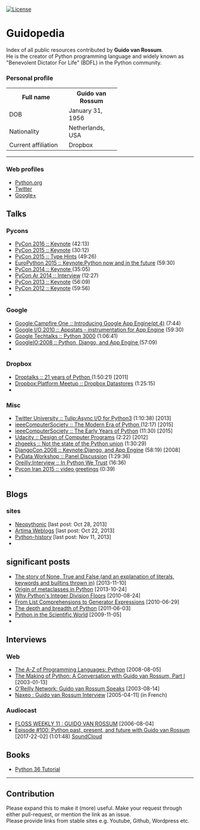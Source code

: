 [![License](https://img.shields.io/badge/license-MIT-blue.svg)](http://kmonsoor.mit-license.org/)

# Guidopedia
Index of all public resources contributed by **Guido van Rossum**.  
He is the creator of Python programming language and widely known as "Benevolent Dictator For Life" (BDFL) in the Python community.

### Personal profile

<table>
<colgroup>
<col style="width: 160px">
<col style="width: 138px">
</colgroup>
  <tr>
    <th>Full name</th>
    <th>Guido van Rossum</th>
  </tr>
  <tr>
    <td>DOB</td>
    <td>January 31, 1956</td>
  </tr>
  <tr>
    <td>Nationality</td>
    <td>Netherlands, USA</td>
  </tr>
  <tr>
    <td>Current affiliation</td>
    <td>Dropbox</td>
  </tr>
</table>

-------------------------------------------------------------------------------

### Web profiles

* [Python.org](https://www.python.org/~guido/)
* [Twitter](https://twitter.com/gvanrossum)
* [Google+](https://plus.google.com/115212051037621986145)


## Talks

### Pycons
 * [PyCon 2016 :: Keynote](https://www.youtube.com/watch?v=YgtL4S7Hrwo) (42:13)
 * [PyCon 2015 :: Keynote](https://www.youtube.com/watch?v=G-uKNd5TSBw) (30:12)
 * [PyCon 2015 :: Type Hints](https://www.youtube.com/watch?v=2wDvzy6Hgxg) (49:26)
 * [EuroPython 2015 :: Keynote:Python now and in the future](https://www.youtube.com/watch?v=bp3mCgrdMxU) (59:30)
 * [PyCon 2014 :: Keynote ](https://www.youtube.com/watch?v=0Ef9GudbxXY) (35:05)
 * [PyCon Ar 2014 :: Interview](https://www.youtube.com/watch?v=VhCsOwzRgyc) (12:27)
 * [PyCon 2013 :: Keynote](https://www.youtube.com/watch?v=sOQLVm0-8Yg) (56:09)
 * [PyCon 2012 :: Keynote](https://www.youtube.com/watch?v=EBRMq2Ioxsc) (59:56)
 * 
 
### Google
 * [Google:Campfire One :: Introducing Google App Engine(pt.4)](https://www.youtube.com/watch?v=oTFL7FPLnXY) (7:44)
 * [Google I/O 2010 :: Appstats - instrumentation for App Engine](https://www.youtube.com/watch?v=bvp7CuBWVgA) (59:30)
 * [Google Techtalks :: Python 3000](https://www.youtube.com/watch?v=s-fKcZ5pKLE) (1:06:41)
 * [GoogleIO:2008 :: Python, Django, and App Engine ](https://www.youtube.com/watch?v=v1gTI4BOPUw) (57:09)
 * 

### Dropbox
 * [Droptalks :: 21 years of Python ](https://www.youtube.com/watch?v=ugqu10JV7dk) (1:50:21) [2011]
 * [Dropbox:Platform Meetup :: Dropbox Datastores](https://www.youtube.com/watch?v=QxJ-SrZQ2_k) (1:25:15)
 * 
 
### Misc
 * [Twitter University :: Tulip:Async I/O for Python3](https://www.youtube.com/watch?v=1coLC-MUCJc) (1:10:38) [2013]
 * [ieeeComputerSociety :: The Modern Era of Python ](https://www.youtube.com/watch?v=rTTFh7HOlC0) (12:17)  [2015]
 * [ieeeComputerSociety :: The Early Years of Python](https://www.youtube.com/watch?v=xLVxoz-mQFs) (11:30)  [2015]
 * [Udacity :: Design of Computer Programs](https://www.youtube.com/watch?v=bDo18m-uOi8) (2:22) [2012]
 * [zhgeeks :: Not the state of the Python union](https://www.youtube.com/watch?v=MLXNpwL7PIg) (1:30:29)
 * [DjangoCon 2008 :: Keynote:Django, and App Engine](https://www.youtube.com/watch?v=CmyFcChTc4M) (58:19)  [2008]
 * [PyData Workshop :: Panel Discussion](https://www.youtube.com/watch?v=qDZZhhAKJXc) (1:29:36)
 * [Oreilly:Interview :: In Python We Trust](https://www.youtube.com/watch?v=mWB3oh1GPdo) (16:36)
 * [Pycon Iran 2015 :: video greetings](https://www.youtube.com/watch?v=GudJlbK4TY8) (0:39)
 * 


## Blogs

### sites
 *  [Neopythonic](http://neopythonic.blogspot.com/)   [last post: Oct 28, 2013]
 *  [Artima Weblogs](http://www.artima.com/weblogs/index.jsp?blogger=guido)  [last post: Oct 22, 2013]
 *  [Python-history](http://python-history.blogspot.com/) [last post: Nov 11, 2013]
 *  
 
## significant posts
 * [The story of None, True and False (and an explanation of literals, keywords and builtins thrown in)](http://python-history.blogspot.com/2013/11/story-of-none-true-false.html) [2013-11-10]
 * [Origin of metaclasses in Python](http://python-history.blogspot.com/2013/10/origin-of-metaclasses-in-python.html) [2013-10-24]
 * [Why Python's Integer Division Floors](http://python-history.blogspot.com/2010/08/why-pythons-integer-division-floors.html) [2010-08-24]
 * [From List Comprehensions to Generator Expressions](http://python-history.blogspot.com/2010/06/from-list-comprehensions-to-generator.html) [2010-06-29]
 * [The depth and breadth of Python](http://neopythonic.blogspot.com/2011/06/depth-and-breadth-of-python.html) [2011-06-03]
 * [Python in the Scientific World](http://neopythonic.blogspot.com/2009/11/python-in-scientific-world.html) [2009-11-05]
 * 
 

## Interviews

### Web
* [The A-Z of Programming Languages: Python](http://www.computerworld.com.au/article/255835/a-z_programming_languages_python/) [2008-08-05]
* [The Making of Python: A Conversation with Guido van Rossum, Part I](http://www.artima.com/intv/python.html) [2003-01-13]
* [O'Reilly Network: Guido van Rossum Speaks](http://www.onlamp.com/pub/a/python/2003/08/14/gvr_interview.html) [2003-08-14]
* [Naxeo : Guido van Rossum Interview](http://www.nuxeo.com/blog/guido-van-rossum/) [2005-04-11] (in French)

### Audiocast

* [FLOSS WEEKLY 11 : GUIDO VAN ROSSUM](https://www.twit.tv/shows/floss-weekly/episodes/11) [2006-08-04]
* [Episode #100: Python past, present, and future with Guido van Rossum](https://talkpython.fm/episodes/show/100/python-past-present-and-future-with-guido-van-rossum) [2017-22-02] (1:01:48)  [SoundCloud](https://soundcloud.com/talkpython/100-python-past-present-and-future-with-guido-van-rossum)


## Books
 * [Python 36 Tutorial](https://books.google.com.bd/books?id=TcAFMQAACAAJ) 


-------------------------------------------------------------------

## Contribution

Please expand this to make it (more) useful. Make your request through either pull-request, or mention the link as an issue.  
Please provide links from stable sites e.g. Youtube, Github, Wordpress etc.
